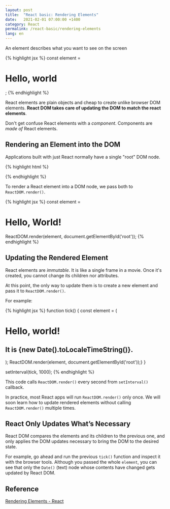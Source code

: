 ```yaml
---
layout: post
title:  "React basic: Rendering Elements"
date:   2021-02-01 07:00:00 +1400
category: React
permalink: /react-basic/rendering-elements
lang: en
---
```


An element describes what you want to see on the screen

{% highlight jsx %}
const element = <h1>Hello, world</h1>;
{% endhighlight %}

React elements are plain objects and cheap to create unlike browser DOM elements. **React DOM takes care of updating the DOM to match the react elements**.

Don't get confuse React elements with a *component*. Components are *made of* React elements.

## Rendering an Element into the DOM

Applications built with just React normally have a single "root" DOM node.

{% highlight html %}
<div id="root">
    <!-- everything inside will be managed by React DOM -->
</div>
{% endhighlight %}

To render a React element into a DOM node, we pass both to `ReactDOM.render()`.

{% highlight jsx %}
const element = <h1>Hello, World!</h1>
ReactDOM.render(element, document.getElementById('root'));
{% endhighlight %}

## Updating the Rendered Element

React elements are *immutable*. It is like a single frame in a movie. Once it's created, you cannot change its children nor attributes.

At this point, the only way to update them is to create a new element and pass it to `ReactDOM.render()`.

For example:

{% highlight jsx %}
function tick() {
    const element = (
        <div>
            <h1>Hello, world!</h1>
            <h2>It is {new Date().toLocaleTimeString()}.</h2>
        </div>
    );
    ReactDOM.render(element, document.getElementById('root'));}
}

setInterval(tick, 1000);
{% endhighlight %}

This code calls `ReactDOM.render()` every second from `setInterval()` callback.

In practice, most React apps will run `ReactDOM.render()` only once. We will soon learn how to update rendered elements without calling `ReactDOM.render()` multiple times.

## React Only Updates What’s Necessary

React DOM compares the elements and its children to the previous one, and only applies the DOM updates necessary to bring the DOM to the desired state.

For example, go ahead and run the previous `tick()` function and inspect it with the browser tools. Although you passed the whole `element`, you can see that only the  `Date()` (text) node whose contents have changed gets updated by React DOM.

## Reference
[Rendering Elements - React](https://reactjs.org/docs/rendering-elements.html)